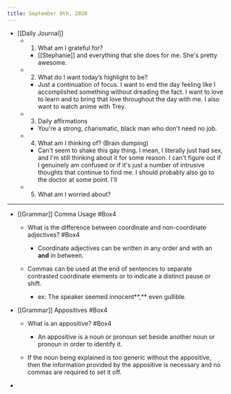 ```yaml
---
title: September 8th, 2020
---
```


- [[Daily Journal]]
	 - 1. What am I grateful for?
		 - [[Stephanie]] and everything that she does for me. She's pretty awesome.

	 - 2. What do I want today’s highlight to be?
		 - Just a continuation of focus. I want to end the day feeling like I accomplished something without dreading the fact. I want to love to learn and to bring that love throughout the day with me. I also want to watch anime with Trey.

	 - 3. Daily affirmations
		 - You're a strong, charismatic, black man who don't need no job. 

	 - 4. What am I thinking of? (Brain dumping)
		 - Can't seem to shake this gay thing. I mean, I literally just had sex, and I'm still thinking about it for some reason. I can't figure out if I genuinely am confused or if it's just a number of intrusive thoughts that continue to find me. I should probably also go to the doctor at some point. I'll 

	 - 5. What am I worried about?

- --------

- [[Grammar]] Comma Usage #Box4
	 - What is the difference between coordinate and non-coordinate adjectives? #Box4
		 - Coordinate adjectives can be written in any order and with an __and__ in between.

	 - Commas can be used at the end of sentences to separate contrasted coordinate elements or to indicate a distinct pause or shift. 
		 - ex: The speaker seemed innocent**,** even gullible.

- [[Grammar]] Appositives #Box4
	 - What is an appositive? #Box4
		 - An appositive is a noun or pronoun set beside another noun or pronoun in order to identify it. 

	 - If the noun being explained is too generic without the appositive, then the information provided by the appositive is necessary and no commas are required to set it off.

- 
